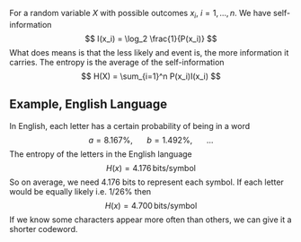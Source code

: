 For a random variable $X$ with possible outcomes $x_i$, $i = 1, \ldots , n$. We have self-information
$$ I(x_i) = \log_2 \frac{1}{P(x_i)} $$
What does means is that the less likely and event is, the more information it carries. The entropy is the average of the self-information
$$ H(X) = \sum_{i=1}^n P(x_i)I(x_i) $$
## Example, English Language
In English, each letter has a certain probability of being in a word
$$ a = 8.167\%, \hspace{20pt} b = 1.492 \%, \hspace{20pt} \ldots $$
The entropy of the letters in the English language
$$ H(x) = 4.176 \,\textrm{bits/symbol} $$
So on average, we need 4.176 bits to represent each symbol. If each letter would be equally likely i.e. $1/26\%$ then 
$$ H(x) = 4.700 \,\textrm{bits/symbol} $$
If we know some characters appear more often than others, we can give it a shorter codeword.